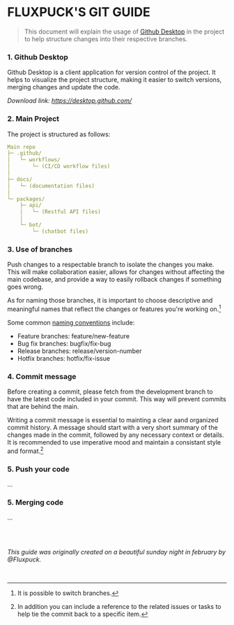 # FLUXPUCK'S GIT GUIDE

> This document will explain the usage of [Github Desktop](https://desktop.github.com/) in the project to help structure changes into their respective branches.

### 1. Github Desktop
Github Desktop is a client application for version control of the project. It helps to visualize the project structure, making it easier to switch versions, merging changes and update the code.

*Download link: https://desktop.github.com/*

### 2. Main Project
The project is structured as follows:

```yaml
Main repo
├─ .github/
│   └─ workflows/
│       └─ (CI/CD workflow files)
│
├─ docs/
│   └─ (documentation files)
│
└─ packages/
    ├─ api/
    │   └─ (Restful API files)
    │
    └─ bot/
        └─ (chatbot files)
```
### 3. Use of branches
Push changes to a respectable branch to isolate the changes you make. This will make collaboration easier, allows for changes without affecting the main codebase, and provide a way to easily rollback changes if something goes wrong.

As for naming those branches, it is important to choose descriptive and meaningful names that reflect the changes or features you're working on.[^1]

Some common [naming conventions](https://dev.to/varbsan/a-simplified-convention-for-naming-branches-and-commits-in-git-il4) include:
- Feature branches: feature/new-feature
- Bug fix branches: bugfix/fix-bug
- Release branches: release/version-number
- Hotfix branches: hotfix/fix-issue

### 4. Commit message
Before creating a commit, please fetch from the development branch to have the latest code included in your commit. This way will prevent commits that are behind the main.

Writing a commit message is essential to mainting a clear aand organized commit history. A message should start with a very short summary of the changes made in the commit, followed by any necessary context or details. It is recommended to use imperative mood and maintain a consistant style and format.[^2] 

### 5. Push your code
...

### 5. Merging code
...

<br>
<br>

*This guide was originally created on a beautiful sunday night in february by @Fluxpuck.*

<br>

[^1]: It is possible to switch branches.
[^2]: In addition you can include a reference to the related issues or tasks to help tie the commit back to a specific item.